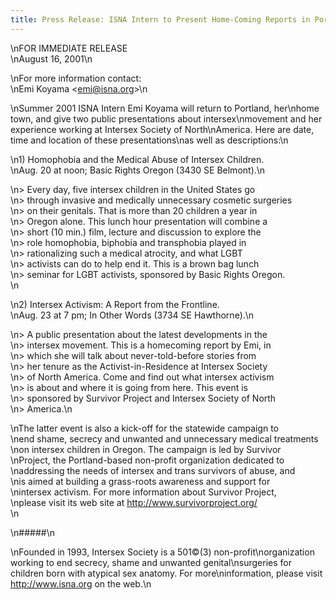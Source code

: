 ```yaml
---
title: Press Release: ISNA Intern to Present Home-Coming Reports in Portland
---
```


\nFOR <span class="caps">IMMEDIATE</span> <span class="caps">RELEASE</span>  
\nAugust 16, 2001\n

\nFor more information contact:  
\nEmi Koyama <<emi@isna.org>>\n

\nSummer 2001 <span class="caps">ISNA</span> Intern Emi Koyama will return to Portland, her\nhome town, and give two public presentations about intersex\nmovement and her experience working at Intersex Society of North\nAmerica. Here are date, time and location of these presentations\nas well as descriptions:\n

\n1) Homophobia and the Medical Abuse of Intersex Children.  
\nAug. 20 at noon; Basic Rights Oregon (3430 SE Belmont).\n

\n> Every day, five intersex children in the United States go  
\n> through invasive and medically unnecessary cosmetic surgeries  
\n> on their genitals. That is more than 20 children a year in  
\n> Oregon alone. This lunch hour presentation will combine a  
\n> short (10 min.) film, lecture and discussion to explore the  
\n> role homophobia, biphobia and transphobia played in  
\n> rationalizing such a medical atrocity, and what <span class="caps">LGBT</span>  
\n> activists can do to help end it. This is a brown bag lunch  
\n> seminar for <span class="caps">LGBT</span> activists, sponsored by Basic Rights Oregon.  
\n

\n2) Intersex Activism: A Report from the Frontline.  
\nAug. 23 at 7 pm; In Other Words (3734 SE Hawthorne).\n

\n> A public presentation about the latest developments in the  
\n> intersex movement. This is a homecoming report by Emi, in  
\n> which she will talk about never-told-before stories from  
\n> her tenure as the Activist-in-Residence at Intersex Society  
\n> of North America. Come and find out what intersex activism  
\n> is about and where it is going from here. This event is  
\n> sponsored by Survivor Project and Intersex Society of North  
\n> America.\n

\nThe latter event is also a kick-off for the statewide campaign to  
\nend shame, secrecy and unwanted and unnecessary medical treatments  
\non intersex children in Oregon. The campaign is led by Survivor  
\nProject, the Portland-based non-profit organization dedicated to  
\naddressing the needs of intersex and trans survivors of abuse, and  
\nis aimed at building a grass-roots awareness and support for  
\nintersex activism. For more information about Survivor Project,  
\nplease visit its web site at <http://www.survivorproject.org/>  
\n

\n#####\n

\nFounded in 1993, Intersex Society is a 501&#169;(3) non-profit\norganization working to end secrecy, shame and unwanted genital\nsurgeries for children born with atypical sex anatomy. For more\ninformation, please visit http://www.isna.org on the web.\n